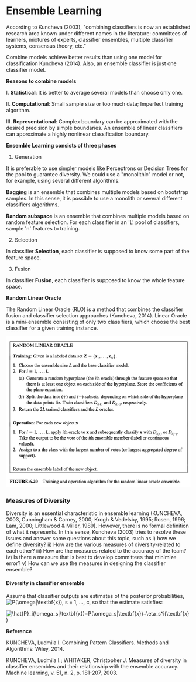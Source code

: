 # Ensemble Learning

According to Kuncheva (2003), "combining classifiers is now an established research area known under different names in the literature: committees of learners, mixtures of experts, classifier ensembles, multiple classifier systems, consensus theory, etc."

Combine models achieve better results than using one model for classification Kuncheva (2014). Also, an ensemble classifier is just one classifier model.

**Reasons to combine models**

 I. **Statistical**: It is better to average several models than choose only one. 
 
 II. **Computational**: Small sample size or too much data; Imperfect training algorithm. 
 
 III. **Representational**: Complex boundary can be approximated with the desired precision by simple boundaries. An ensemble of linear classifiers can approximate a highly nonlinear classification boundary. 

**Ensemble Learning consists of three phases**

1. Generation

 It is preferable to use simpler models like Perceptrons or Decision Trees for the pool to guarantee diversity. We could use a "monolithic" model or not, for example, using several different algorithms. 
  
**Bagging** is an ensemble that combines multiple models based on bootstrap samples. In this sense, it is possible to use a monolith or several different classifiers algorithms. 

**Random subspace** is an ensemble that combines multiple models based on random feature selection. For each classifier in an 'L' pool of classifiers, sample 'n' features to training. 

2. Selection

In classifier **Selection**, each classifier is supposed to know some part of the feature space. 

3. Fusion

In classifier **Fusion**, each classifier is supposed to know the whole feature space. 



**Random Linear Oracle**

The Random Linear Oracle (RLO) is a method that combines the classifier fusion and classifier selection approaches (Kuncheva, 2014). Linear Oracle is a mini-ensemble consisting of only two classifiers, which choose the best classifier for a given training instance. 

![Kuncheva (2014)](/images/RLO.png)


### Measures of Diversity

Diversity is an essential characteristic in ensemble learning (KUNCHEVA, 2003, Cunningham & Carney, 2000; Krogh & Vedelsby, 1995; Rosen, 1996; Lam, 2000; Littlewood & Miller, 1989). However, there is no formal definition of what it represents. In this sense, Kuncheva (2003) tries to resolve these issues and answer some questions about this topic, such as i) how we define diversity? ii) How are the various measures of diversity-related to each other? iii) How are the measures related to the accuracy of the team? iv) Is there a measure that is best to develop committees that minimize error? v) How can we use the measures in designing the classifier ensemble?


#### Diversity in classifier ensemble 

Assume that classifier outputs are estimates of the posterior probabilities, ![P(\omega|\textbf{x})](https://latex.codecogs.com/gif.latex?P(\omega|\textbf{x})), s = 1, ..., c, so that the estimate satisfies:

![\hat{P}_i(\omega_s|\textbf{x})=P(\omega_s|\textbf{x})+\eta_s^i(\textbf{x})](https://latex.codecogs.com/gif.latex?\hat{P}_i(\omega_s|\textbf{x})=P(\omega_s|\textbf{x})+\eta_s^i(\textbf{x}))



**Reference**


KUNCHEVA, Ludmila I. Combining Pattern Classifiers. Methods and Algorithms: Wiley, 2014.

KUNCHEVA, Ludmila I.; WHITAKER, Christopher J. Measures of diversity in classifier ensembles and their relationship with the ensemble accuracy. Machine learning, v. 51, n. 2, p. 181-207, 2003.
